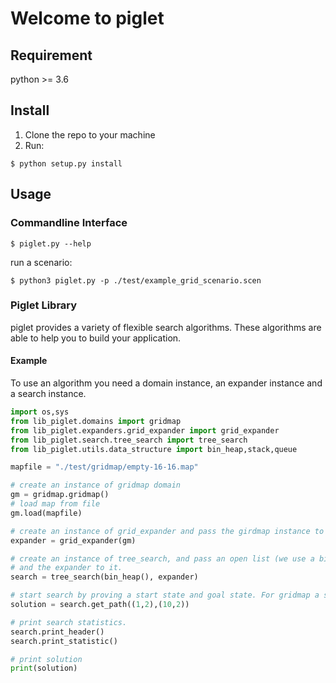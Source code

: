 # Welcome to piglet

## Requirement

python >= 3.6

## Install

1. Clone the repo to your machine
2. Run:

```
$ python setup.py install
```

## Usage

### Commandline Interface

```
$ piglet.py --help
```

run a scenario:
```
$ python3 piglet.py -p ./test/example_grid_scenario.scen  
```

### Piglet Library
piglet provides a variety of flexible search algorithms. These algorithms are 
able to help you to build your application.

#### Example 

To use an algorithm you need a domain instance, an expander instance and a search instance. 
```python
import os,sys
from lib_piglet.domains import gridmap
from lib_piglet.expanders.grid_expander import grid_expander
from lib_piglet.search.tree_search import tree_search
from lib_piglet.utils.data_structure import bin_heap,stack,queue

mapfile = "./test/gridmap/empty-16-16.map"

# create an instance of gridmap domain
gm = gridmap.gridmap()
# load map from file
gm.load(mapfile)

# create an instance of grid_expander and pass the girdmap instance to the expander.
expander = grid_expander(gm)

# create an instance of tree_search, and pass an open list (we use a binary heap here)
# and the expander to it.
search = tree_search(bin_heap(), expander)

# start search by proving a start state and goal state. For gridmap a state is a (x,y) tuple 
solution = search.get_path((1,2),(10,2))

# print search statistics.
search.print_header()
search.print_statistic()

# print solution
print(solution)

```
